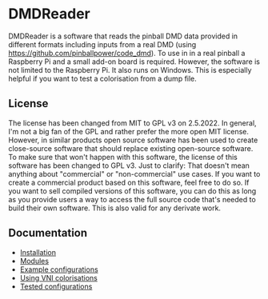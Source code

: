 # DMDReader

DMDReader is a software that reads the pinball DMD data provided in different formats including inputs from a real DMD (using https://github.com/pinballpower/code_dmd).
To use in in a real pinball a Raspberry Pi and a small add-on board is required. However, the software is not limited to the Raspberry Pi. 
It also runs on Windows. This is especially helpful if you want to test a colorisation from a dump file.

## License
The license has been changed from MIT to GPL v3 on 2.5.2022. In general, I'm not a big fan of the GPL and rather prefer the more open MIT license. 
However, in similar products open source software has been used to create close-source software that should replace existing open-source software. 
To make sure that won't happen with this software, the license of this software has been changed to GPL v3. Just to clarify: That doesn't mean 
anything about "commercial" or "non-commercial" use cases. If you want to create a commercial product based on this software, feel free to do so. 
If you want to sell compiled versions of this software, you can do this as long as you provide users a way to access the full source code that's 
needed to build their own software. This is also valid for any derivate work.

## Documentation

- [Installation](doc/install.md)
- [Modules](doc/modules.md)
- [Example configurations](doc/examples.md)
- [Using VNI colorisations](doc/vni.md)
- [Tested configurations](doc/tested.md)
